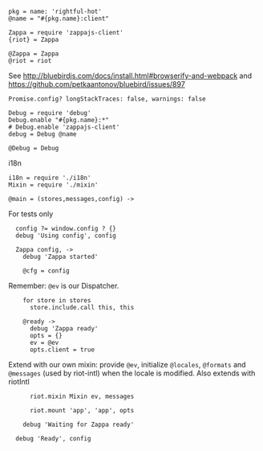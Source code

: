     pkg = name: 'rightful-hot'
    @name = "#{pkg.name}:client"

    Zappa = require 'zappajs-client'
    {riot} = Zappa

    @Zappa = Zappa
    @riot = riot

See http://bluebirdjs.com/docs/install.html#browserify-and-webpack
and https://github.com/petkaantonov/bluebird/issues/897

    Promise.config? longStackTraces: false, warnings: false

    Debug = require 'debug'
    Debug.enable "#{pkg.name}:*"
    # Debug.enable 'zappajs-client'
    debug = Debug @name

    @Debug = Debug

i18n

    i18n = require './i18n'
    Mixin = require './mixin'

    @main = (stores,messages,config) ->

For tests only

      config ?= window.config ? {}
      debug 'Using config', config

      Zappa config, ->
        debug 'Zappa started'

        @cfg = config

Remember: `@ev` is our Dispatcher.

        for store in stores
          store.include.call this, this

        @ready ->
          debug 'Zappa ready'
          opts = {}
          ev = @ev
          opts.client = true

Extend with our own mixin: provide `@ev`, initialize `@locales`, `@formats` and `@messages` (used by riot-intl) when the locale is modified.
Also extends with riotIntl

          riot.mixin Mixin ev, messages

          riot.mount 'app', 'app', opts

        debug 'Waiting for Zappa ready'

      debug 'Ready', config
